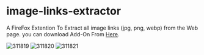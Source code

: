 # image-links-extractor
A FireFox Extention To Extract all image links (jpg, png, webp) from the Web page.
you can download Add-On From [Here](https://addons.mozilla.org/en-US/firefox/addon/image-links-extractor/).

![311819](https://github.com/user-attachments/assets/4c127928-fba3-44b4-853e-64f315e31898)
![311820](https://github.com/user-attachments/assets/f918367a-0f53-4d56-9a66-9e394badd959)
![311821](https://github.com/user-attachments/assets/c9e7634f-c59f-4a11-952e-494344273aec)
